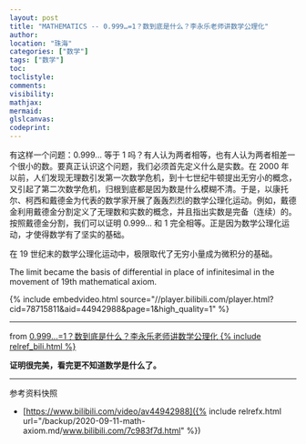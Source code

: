 ```yaml
---
layout: post
title: "MATHEMATICS -- 0.999…=1？数到底是什么？李永乐老师讲数学公理化"
author:
location: "珠海"
categories: ["数学"]
tags: ["数学"]
toc:
toclistyle:
comments:
visibility:
mathjax:
mermaid:
glslcanvas:
codeprint:
---
```


有这样一个问题：0.999... 等于 1 吗？有人认为两者相等，也有人认为两者相差一个很小的数。要真正认识这个问题，我们必须首先定义什么是实数。在 2000 年以前，人们发现无理数引发第一次数学危机，到十七世纪牛顿提出无穷小的概念，又引起了第二次数学危机，归根到底都是因为数是什么模糊不清。于是，以康托尔、柯西和戴德金为代表的数学家开展了轰轰烈烈的数学公理化运动。例如，戴德金利用戴德金分割定义了无理数和实数的概念，并且指出实数是完备（连续）的。按照戴德金分割，我们可以证明 0.999... 和 1 完全相等。正是因为数学公理化运动，才使得数学有了坚实的基础。

在 19 世纪末的数学公理化运动中，极限取代了无穷小量成为微积分的基础。

The limit became the basis of differential in place of infinitesimal in the movement of 19th mathematical axiom.

{% include embedvideo.html source="//player.bilibili.com/player.html?cid=78715811&aid=44942988&page=1&high_quality=1" %}

----

from [0.999…=1？数到底是什么？李永乐老师讲数学公理化 {% include relref_bili.html %}](https://www.bilibili.com/video/av44942988)

**证明很完美，看完更不知道数学是什么了。**



<hr class='reviewline'/>
<p class='reviewtip'><script type='text/javascript' src='{% include relref.html url="/assets/reviewjs/blogs/2020-09-11-math-axiom.md.js" %}'></script></p>
<font class='ref_snapshot'>参考资料快照</font>

- [https://www.bilibili.com/video/av44942988]({% include relrefx.html url="/backup/2020-09-11-math-axiom.md/www.bilibili.com/7c983f7d.html" %})
